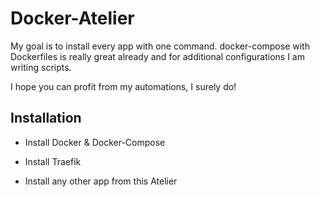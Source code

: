 # Docker-Atelier

My goal is to install every app with one command.
docker-compose with Dockerfiles is really great already and for additional configurations I am writing scripts.

I hope you can profit from my automations, I surely do!

## Installation

* Install Docker & Docker-Compose

* Install Traefik

* Install any other app from this Atelier
